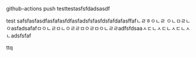 github-actions push testtestasfsfdadsasdf

test safsfasfasdfasfafasfdfasfadsfsfasfdsfafdafasffafㄴㄹㅎㅇㄴㄹ
ㅇㄴㅁㄹㄴㅇasfadsafafㅁㅇㄴㄹㅁㄴㅇㄹㄹㅁㅇㄹㅁㅇㄴㄹㄹadfsfdsaaㅅㄷㄴㅅㄷㄴㅅㄷㄴㅅㄴadsfsfaf

ttq